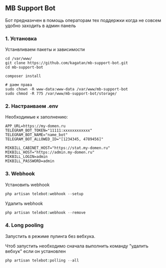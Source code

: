 

## MB Support Bot
Бот предназнчен в помощь операторам тех поддержки когда не совсем удобно заходить в админ панель

### 1. Установка

Устанвливаем пакеты и зависимости
```shell script
cd /var/www/
git clone https://github.com/kagatan/mb-support-bot.git
cd mb-support-bot

composer install

# даем права
sudo chown -R www-data:www-data /var/www/mb-support-bot
sudo chmod -R 775 /var/www/mb-support-bot/storage/

```

### 2. Настраиваем .env
Необходимые к заполнению:

```shell script
APP_URL=https://my-domen.ru
TELEGRAM_BOT_TOKEN="11111:xxxxxxxxxxxx"
TELEGRAM_BOT_NAME="name_bot"
TELEGRAM_BOT_ALLOWED_ID="[1234345, 4789456]"

MIKBILL_CABINET_HOST="https://stat.my-domen.ru"
MIKBILL_HOST="https://admin.my-domen.ru"
MIKBILL_LOGIN=admin
MIKBILL_PASSWORD=admin

```


### 3. Webhook

Установить webhook
```php
php artisan telebot:webhook --setup
```

Удалить webhook
```php
php artisan telebot:webhook --remove
```

### 4. Long pooling

Запустить в режиме пулинга без вебхука.

Чтоб запустить необходимо сначала выполнить команду 
"удалить вебхук" если он установлен
```php
php artisan telebot:polling --all
```
